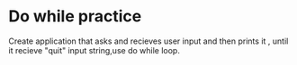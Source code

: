 # Do while practice
Create application that asks and recieves user input and then prints it ,
until it recieve "quit" input string,use do while loop.